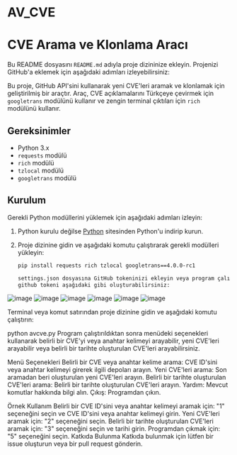 # AV_CVE
# CVE Arama ve Klonlama Aracı

Bu README dosyasını `README.md` adıyla proje dizininize ekleyin. Projenizi GitHub'a eklemek için aşağıdaki adımları izleyebilirsiniz:

Bu proje, GitHub API'sini kullanarak yeni CVE'leri aramak ve klonlamak için geliştirilmiş bir araçtır. Araç, CVE açıklamalarını Türkçeye çevirmek için `googletrans` modülünü kullanır ve zengin terminal çıktıları için `rich` modülünü kullanır.

## Gereksinimler

- Python 3.x
- `requests` modülü
- `rich` modülü
- `tzlocal` modülü
- `googletrans` modülü

## Kurulum

Gerekli Python modüllerini yüklemek için aşağıdaki adımları izleyin:

1. Python kurulu değilse [Python](https://www.python.org/downloads/) sitesinden Python'u indirip kurun.
2. Proje dizinine gidin ve aşağıdaki komutu çalıştırarak gerekli modülleri yükleyin:

   ```bash
   pip install requests rich tzlocal googletrans==4.0.0-rc1

   settings.json dosyasına GitHub tokeninizi ekleyin veya program çalışırken tokeni girin.
   github tokeni aşağıdaki gibi oluşturabilirsiniz:
![image](https://github.com/user-attachments/assets/5474e9b7-31fb-4df7-8a1e-745ba8962622)
![image](https://github.com/user-attachments/assets/f762c2d8-b825-4cde-8164-dafc32c63b71)
![image](https://github.com/user-attachments/assets/f5f08b2d-89f3-4026-85ad-18502f88ea1d)
![image](https://github.com/user-attachments/assets/1963b6cc-9e6d-4ecf-93cb-68afc69255d9)
![image](https://github.com/user-attachments/assets/e6399366-23d7-43a2-8619-8118e0af6b4e)
![image](https://github.com/user-attachments/assets/a7cd1608-8597-4265-9f05-309f5805c6e1)




Terminal veya komut satırından proje dizinine gidin ve aşağıdaki komutu çalıştırın:


python avcve.py
Program çalıştırıldıktan sonra menüdeki seçenekleri kullanarak belirli bir CVE'yi veya anahtar kelimeyi arayabilir, yeni CVE'leri arayabilir veya belirli bir tarihte oluşturulan CVE'leri arayabilirsiniz.

Menü Seçenekleri
Belirli bir CVE veya anahtar kelime arama: CVE ID'sini veya anahtar kelimeyi girerek ilgili depoları arayın.
Yeni CVE'leri arama: Son aramadan beri oluşturulan yeni CVE'leri arayın.
Belirli bir tarihte oluşturulan CVE'leri arama: Belirli bir tarihte oluşturulan CVE'leri arayın.
Yardım: Mevcut komutlar hakkında bilgi alın.
Çıkış: Programdan çıkın.

Örnek Kullanım
Belirli bir CVE ID'sini veya anahtar kelimeyi aramak için: "1" seçeneğini seçin ve CVE ID'sini veya anahtar kelimeyi girin.
Yeni CVE'leri aramak için: "2" seçeneğini seçin.
Belirli bir tarihte oluşturulan CVE'leri aramak için: "3" seçeneğini seçin ve tarihi girin.
Programdan çıkmak için: "5" seçeneğini seçin.
Katkıda Bulunma
Katkıda bulunmak için lütfen bir issue oluşturun veya bir pull request gönderin.
